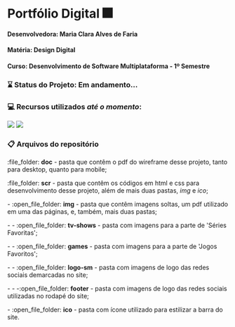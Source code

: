 # Portfólio Digital :fireworks:
#### Desenvolvedora: Maria Clara Alves de Faria
#### Matéria: Design Digital
#### Curso: Desenvolvimento de Software Multiplataforma - 1º Semestre

### :hourglass: Status do Projeto: Em andamento...

### :computer: Recursos utilizados _até o momento_:
<p>
    <img src="https://img.shields.io/static/v1?label=Structure&message=HTML-5&color=F16529&style=for-the-badge&logo=ghost"/>
    <img src="https://img.shields.io/static/v1?label=Style&message=CSS-3&color=108DBF&style=for-the-badge&logo=ghost"/>
</p>

### :clipboard: Arquivos do repositório
<p> :file_folder: <strong>doc</strong> - pasta que contêm o pdf do wireframe desse projeto, tanto para desktop, quanto para mobile;</p>
<p> :file_folder: <strong>scr</strong> - pasta que contêm os códigos em html e css para desenvolvimento desse projeto, além de mais duas pastas, <em>img</em> e <em>ico</em>;</p>
<p>     - :open_file_folder: <strong>img</strong> - pasta que contêm imagens soltas, um pdf utilizado em uma das páginas, e, também, mais duas pastas;</p>
<p>         - - :open_file_folder: <strong>tv-shows</strong> - pasta com imagens para a parte de 'Séries Favoritas';</p>
<p>         - - :open_file_folder: <strong>games</strong> - pasta com imagens para a parte de 'Jogos Favoritos';</p>
<p>         - - :open_file_folder: <strong>logo-sm</strong> - pasta com imagens de logo das redes sociais demarcadas no site;</p>
<p>             - - -:open_file_folder: <strong>footer</strong> - pasta com imagens de logo das redes sociais utilizadas no rodapé do site;</p>
<p>     - :open_file_folder: <strong>ico</strong> - pasta com ícone utilizado para estilizar a barra do site.</p>
